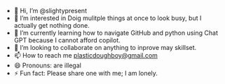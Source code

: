 - 👋 Hi, I’m @slightypresent
- 👀 I’m interested in Doig mulitple things at once to look busy, but I actually get nothing done. 
- 🌱 I’m currently learning how to navigate GitHub and python using Chat GPT because I cannot afford copilot.
- 💞️ I’m looking to collaborate on anything to inprove may skillset.
- 📫 How to reach me plasticdoughboy@gmail.com
- 😄 Pronouns: are illegal
- ⚡ Fun fact: Please share one with me; I am lonely.

<!---
slightypresent/slightypresent is a ✨ special ✨ repository because its `README.md` (this file) appears on your GitHub profile.
You can click the Preview link to take a look at your changes.
--->

